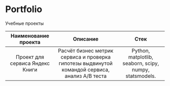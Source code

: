 # Portfolio
Учебные проекты

| Наименование проекта  |  Описание         |  Стек             |
| :-------------------: | :---------------: | :---------------: |
|  Проект для сервиса Яндекс Книги | Расчёт бизнес метрик сервиса и проверка гипотезы выдвинутой командой сервиса, анализ A/B теста | Python,  matplotlib, seaborn, scipy, numpy,  statsmodels.
